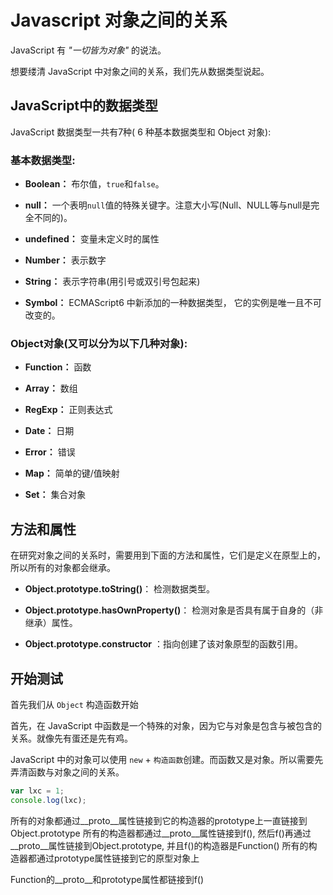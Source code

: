 # Javascript 对象之间的关系

JavaScript 有 *"一切皆为对象"* 的说法。

想要缕清 JavaScript 中对象之间的关系，我们先从数据类型说起。

## JavaScript中的数据类型

JavaScript 数据类型一共有7种( 6 种基本数据类型和 Object 对象):

### 基本数据类型:

- **Boolean：**   布尔值，`true`和`false`。

- **null：**      一个表明`null`值的特殊关键字。注意大小写(Null、NULL等与null是完全不同的)。

- **undefined：** 变量未定义时的属性

- **Number：**    表示数字

- **String：**    表示字符串(用引号或双引号包起来)

- **Symbol：**    ECMAScript6 中新添加的一种数据类型， 它的实例是唯一且不可改变的。

### Object对象(又可以分为以下几种对象):

- **Function：** 函数

- **Array：** 数组

- **RegExp：** 正则表达式

- **Date：** 日期

- **Error：** 错误

- **Map：** 简单的键/值映射

- **Set：** 集合对象

## 方法和属性

在研究对象之间的关系时，需要用到下面的方法和属性，它们是定义在原型上的，所以所有的对象都会继承。

- **Object.prototype.toString()**： 检测数据类型。

- **Object.prototype.hasOwnProperty()**： 检测对象是否具有属于自身的（非继承）属性。

- **Object.prototype.constructor** ：指向创建了该对象原型的函数引用。


## 开始测试

首先我们从 `Object` 构造函数开始

首先，在 JavaScript 中函数是一个特殊的对象，因为它与对象是包含与被包含的关系。就像先有蛋还是先有鸡。

JavaScript 中的对象可以使用 `new` + `构造函数`创建。而函数又是对象。所以需要先弄清函数与对象之间的关系。

```js
var lxc = 1;
console.log(lxc);

```

所有的对象都通过__proto__属性链接到它的构造器的prototype上一直链接到Object.prototype
所有的构造器都通过__proto__属性链接到f(), 然后f()再通过__proto__属性链接到Object.prototype, 并且f()的构造器是Function()
所有的构造器都通过prototype属性链接到它的原型对象上

Function的__proto__和prototype属性都链接到f()